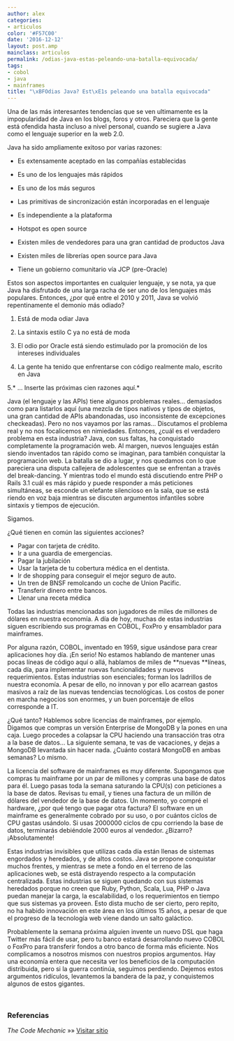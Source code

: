 ```yaml
---
author: alex
categories:
- articulos
color: '#F57C00'
date: '2016-12-12'
layout: post.amp
mainclass: articulos
permalink: /odias-java-estas-peleando-una-batalla-equivocada/
tags:
- cobol
- java
- mainframes
title: "\xBFOdias Java? Est\xE1s peleando una batalla equivocada"
---
```


<amp-img on="tap:lightbox1" role="button" tabindex="0" layout="responsive" src="/img/2012/12/java1.jpg" alt="" title="java" width="460px" height="349px" />
Una de las más interesantes tendencias que se ven ultimamente es la impopularidad de Java en los blogs, foros y otros. Pareciera que la gente está ofendida hasta incluso a nivel personal, cuando se sugiere a Java como el lenguaje superior en la web 2.0.

Java ha sido ampliamente exitoso por varias razones:

- Es extensamente aceptado en las compañías establecidas

- Es uno de los lenguajes más rápidos

- Es uno de los más seguros

- Las primitivas de sincronización están incorporadas en el lenguaje

- Es independiente a la plataforma

- Hotspot es open source

- Existen miles de vendedores para una gran cantidad de productos Java

- Existen miles de librerías open source para Java

- Tiene un gobierno comunitario vía JCP (pre-Oracle)

Estos son aspectos importantes en cualquier lenguaje, y se nota, ya que Java ha disfrutado de una larga racha de ser uno de los lenguajes más populares. Entonces, ¿por qué entre el 2010 y 2011, Java se volvió repentinamente el demonio más odiado?

<!--more--><!--ad-->


1. Está de moda odiar Java

2. La sintaxis estilo C ya no está de moda

3. El odio por Oracle está siendo estimulado por la promoción de los intereses individuales

4. La gente ha tenido que enfrentarse con código realmente malo, escrito en Java

5.* &#8230; Inserte las próximas cien razones aquí.*

Java (el lenguaje y las APIs) tiene algunos problemas reales&#8230; demasiados como para listarlos aquí (una mezcla de tipos nativos y tipos de objetos, una gran cantidad de APIs abandonadas, uso inconsistente de excepciones checkeadas). Pero no nos vayamos por las ramas&#8230; Discutamos el problema real y no nos focalicemos en nimiedades. Entonces, ¿cuál es el verdadero problema en esta industria? Java, con sus faltas, ha conquistado completamente la programación web. Al margen, nuevos lenguajes están siendo inventados tan rápido como se imaginan, para también conquistar la programación web. La batalla se dio a lugar, y nos quedamos con lo que pareciera una disputa callejera de adolescentes que se enfrentan a través del break-dancing. Y mientras todo el mundo está discutiendo entre PHP o Rails 3.1 cuál es más rápido y puede responder a más peticiones simultáneas, se esconde un elefante silencioso en la sala, que se está riendo en voz baja mientras se discuten argumentos infantiles sobre sintaxis y tiempos de ejecución.

Sigamos.

¿Qué tienen en común las siguientes acciones?

  * Pagar con tarjeta de crédito.
  * Ir a una guardia de emergencias.
  * Pagar la jubilación
  * Usar la tarjeta de tu cobertura médica en el dentista.
  * Ir de shopping para conseguir el mejor seguro de auto.
  * Un tren de BNSF remolcando un coche de Union Pacific.
  * Transferir dinero entre bancos.
  * Llenar una receta médica

Todas las industrias mencionadas son jugadores de miles de millones de dólares en nuestra economía.
A día de hoy, muchas de estas industrias siguen escribiendo sus programas en COBOL, FoxPro y ensamblador para mainframes.

Por alguna razón, COBOL, inventado en 1959, sigue usándose para crear aplicaciones hoy día. ¡En serio! No estamos hablando de mantener unas pocas líneas de código aquí o allá, hablamos de miles de **nuevas **líneas, cada día, para implementar nuevas funcionalidades y nuevos requerimientos. Estas industrias son esenciales; forman los ladrillos de nuestra economía. A pesar de ello, no innovan y por ello acarrean gastos masivos a raíz de las nuevas tendencias tecnológicas. Los costos de poner en marcha negocios son enormes, y un buen porcentaje de ellos corresponde a IT.

¿Qué tanto? Hablemos sobre licencias de mainframes, por ejemplo. Digamos que compras un versión Enterprise de MongoDB y la pones en una caja. Luego procedes a colapsar la CPU haciendo una transacción tras otra a la base de datos&#8230; La siguiente semana, te vas de vacaciones, y dejas a MongoDB levantada sin hacer nada. ¿Cuánto costará MongoDB en ambas semanas? Lo mismo.

La licencia del software de mainframes es muy diferente. Supongamos que compras tu mainframe por un par de millones y compras una base de datos para él. Luego pasas toda la semana saturando la CPU(s) con peticiones a la base de datos. Revisas tu email, y tienes una factura de un millón de dólares del vendedor de la base de datos. Un momento, yo compré el hardware, ¿por qué tengo que pagar otra factura? El software en un mainframe es generalmente cobrado por su uso, o por cuántos ciclos de CPU gastas usándolo. Si usas 2000000 ciclos de cpu corriendo la base de datos, terminarás debiéndole 2000 euros al vendedor. ¿Bizarro? ¡Absolutamente!

Estas industrias invisibles que utilizas cada día están llenas de sistemas engordados y heredados, y de altos costos. Java se propone conquistar muchos frentes, y mientras se mete a fondo en el terreno de las aplicaciones web, se está distrayendo respecto a la computación centralizada. Estas industrias se siguen quedando con sus sistemas heredados porque no creen que Ruby, Python, Scala, Lua, PHP o Java puedan manejar la carga, la escalabilidad, o los requerimientos en tiempo que sus sistemas ya proveen. Esto dista mucho de ser cierto, pero repito, no ha habido innovación en este área en los últimos 15 años, a pesar de que el progreso de la tecnología web viene dando un salto galáctico.

Probablemente la semana próxima alguien invente un nuevo DSL que haga Twitter más fácil de usar, pero tu banco estará desarrollando nuevo COBOL o FoxPro para transferir fondos a otro banco de forma más eficiente. Nos complicamos a nosotros mismos con nuestros propios argumentos. Hay una economía entera que necesita ver los beneficios de la computación distribuida, pero si la guerra continúa, seguimos perdiendo. Dejemos estos argumentos ridículos, levantemos la bandera de la paz, y conquistemos algunos de estos gigantes.

&nbsp;

### Referencias

*The Code Mechanic* »» <a href="http://thecodemechanic.wordpress.com/2011/05/30/hate-java/" target="_blank">Visitar sitio</a>